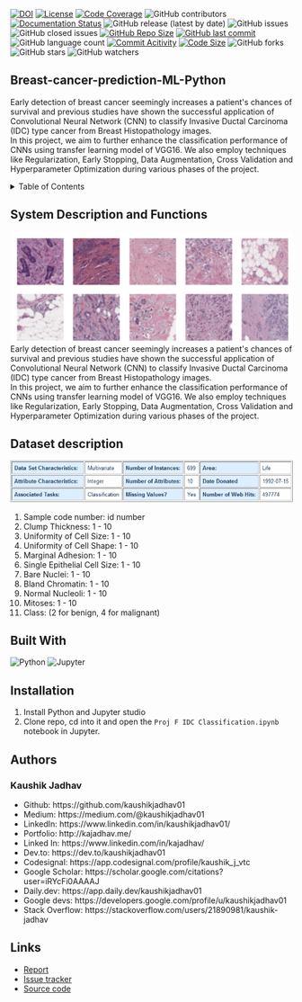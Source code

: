 [![DOI](https://zenodo.org/badge/272146610.svg)](https://zenodo.org/doi/10.5281/zenodo.10499672)
[![License](https://img.shields.io/badge/License-MIT-green.svg)](https://github.com/kaushikjadhav01/Breast-Cancer-Prediction-ML-Python/blob/master/LICENSE)
[![Code Coverage](https://codecov.io/gh/NCSU-Fall-2022-SE-Project-Team-11/XpensAuditor---Group-11/branch/master/graphs/badge.svg)](https://codecov.io)
![GitHub contributors](https://img.shields.io/badge/Contributors-1-brightgreen)
[![Documentation Status](https://readthedocs.org/projects/ansicolortags/badge/?version=latest)](https://github.com/kaushikjadhav01/Breast-Cancer-Prediction-ML-Python/edit/master/README.md)
![GitHub release (latest by date)](https://img.shields.io/github/v/release/kaushikjadhav01/Breast-Cancer-Prediction-ML-Python)
![GitHub issues](https://img.shields.io/github/issues/kaushikjadhav01/Breast-Cancer-Prediction-ML-Python)
![GitHub closed issues](https://img.shields.io/github/issues-closed/kaushikjadhav01/Breast-Cancer-Prediction-ML-Python)
[![GitHub Repo Size](https://img.shields.io/github/repo-size/kaushikjadhav01/Breast-Cancer-Prediction-ML-Python.svg)](https://img.shields.io/github/repo-size/kaushikjadhav01/Breast-Cancer-Prediction-ML-Python.svg)
[![GitHub last commit](https://img.shields.io/github/last-commit/kaushikjadhav01/Breast-Cancer-Prediction-ML-Python)](https://github.com/kaushikjadhav01/Breast-Cancer-Prediction-ML-Python/commits/master)
![GitHub language count](https://img.shields.io/github/languages/count/kaushikjadhav01/Breast-Cancer-Prediction-ML-Python)
[![Commit Acitivity](https://img.shields.io/github/commit-activity/m/kaushikjadhav01/Breast-Cancer-Prediction-ML-Python)](https://github.com/kaushikjadhav01/Breast-Cancer-Prediction-ML-Python)
[![Code Size](https://img.shields.io/github/languages/code-size/kaushikjadhav01/Breast-Cancer-Prediction-ML-Python)](mpp-backend)
![GitHub forks](https://img.shields.io/github/forks/kaushikjadhav01/Breast-Cancer-Prediction-ML-Python?style=social)
![GitHub stars](https://img.shields.io/github/stars/kaushikjadhav01/Breast-Cancer-Prediction-ML-Python?style=social)
![GitHub watchers](https://img.shields.io/github/watchers/kaushikjadhav01/Breast-Cancer-Prediction-ML-Python?style=social)

## Breast-cancer-prediction-ML-Python
Early detection of breast cancer seemingly increases a patient's chances of survival and previous studies have shown the successful application of Convolutional Neural Network (CNN) to classify Invasive Ductal Carcinoma (IDC) type cancer from Breast Histopathology images.<br/>
In this project, we aim to further enhance the classification performance of CNNs using transfer learning model of  VGG16. We also employ techniques like Regularization, Early Stopping, Data Augmentation, Cross Validation and Hyperparameter Optimization during various phases of the project.
<details>
  <summary>Table of Contents</summary>
  <ol>
    <li><a href="#system-description-and-functions">System Description and Functions</a></li>
    <li><a href="#dataset-description">Dataset description</a></li>
    <li><a href="#built-with">Built With</a></li>
    <li><a href="#installation">Installation</a></li>
    <li><a href="#authors">Authors</a></li>
    <li><a href="#links">Links</a></li>
  </ol>
</details>

## System Description and Functions
![](/pictures/banner.png)
Early detection of breast cancer seemingly increases a patient's chances of survival and previous studies have shown the successful application of Convolutional Neural Network (CNN) to classify Invasive Ductal Carcinoma (IDC) type cancer from Breast Histopathology images.<br/>
In this project, we aim to further enhance the classification performance of CNNs using transfer learning model of  VGG16. We also employ techniques like Regularization, Early Stopping, Data Augmentation, Cross Validation and Hyperparameter Optimization during various phases of the project.

## <strong>Dataset description</strong>

![](/pictures/breast%20cancer%20description.PNG)
<ol>
<li>Sample code number: id number</li>
<li>Clump Thickness: 1 - 10</li>
<li>Uniformity of Cell Size: 1 - 10</li>
<li>Uniformity of Cell Shape: 1 - 10</li>
<li>Marginal Adhesion: 1 - 10</li>
<li>Single Epithelial Cell Size: 1 - 10</li>
<li>Bare Nuclei: 1 - 10</li>
<li>Bland Chromatin: 1 - 10</li>
<li>Normal Nucleoli: 1 - 10</li>
<li>Mitoses: 1 - 10</li>
<li>Class: (2 for benign, 4 for malignant)</li>
</ol>

## Built With
![Python](https://img.shields.io/badge/Python-3776AB?style=for-the-badge&amp;logo=python&amp;logoColor=white)
![Jupyter](https://img.shields.io/badge/Jupyter-E34F26?style=for-the-badge&logo=jupyter&logoColor=white)

## Installation
1. Install Python and Jupyter studio
2. Clone repo, cd into it and open the ```Proj F IDC Classification.ipynb``` notebook in Jupyter.

## Authors
### Kaushik Jadhav
<ul>
<li>Github: https://github.com/kaushikjadhav01</li>
<li>Medium: https://medium.com/@kaushikjadhav01</li>
<li>LinkedIn: https://www.linkedin.com/in/kaushikjadhav01/</li>
<li>Portfolio: http://kajadhav.me/</li>
<li>Linked In: https://www.linkedin.com/in/kajadhav/
<li>Dev.to: https://dev.to/kaushikjadhav01
<li>Codesignal: https://app.codesignal.com/profile/kaushik_j_vtc
<li>Google Scholar: https://scholar.google.com/citations?user=iRYcFi0AAAAJ
<li>Daily.dev: https://app.daily.dev/kaushikjadhav01
<li>Google devs: https://developers.google.com/profile/u/kaushikjadhav01
<li>Stack Overflow: https://stackoverflow.com/users/21890981/kaushik-jadhav
</ul>

## Links
* [Report](https://github.com/kaushikjadhav01/Breast-Cancer-Prediction-ML-Python/blob/main/Team_4_Proj_C1_Technical_Report.pdf)
* [Issue tracker](https://github.com/kaushikjadhav01/Breast-Cancer-Prediction-ML-Python/issues)
* [Source code](https://github.com/kaushikjadhav01/Breast-Cancer-Prediction-ML-Python)